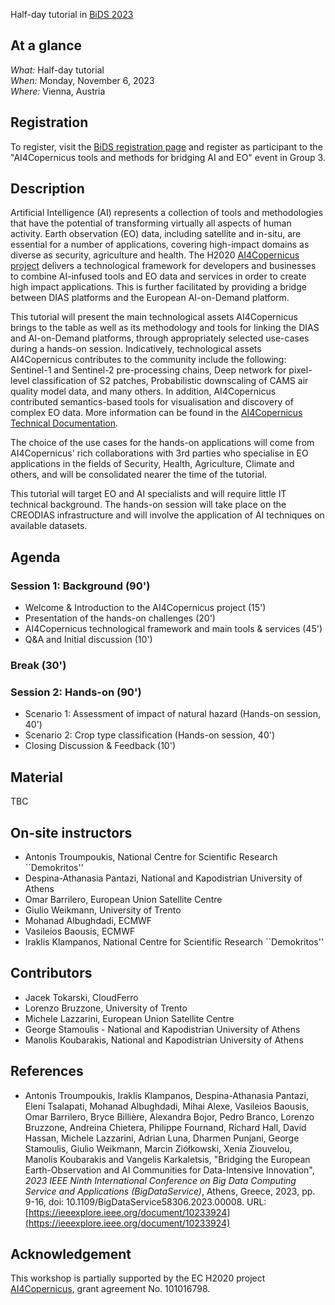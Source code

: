 Half-day tutorial in [BiDS 2023](https://www.bigdatafromspace2023.org/)

## At a glance

*What:*  Half-day tutorial  
*When:*  Monday, November 6, 2023  
*Where:* Vienna, Austria  

## Registration

To register, visit the [BiDS registration page](https://www.bigdatafromspace2023.org/registration) and register as participant to the "AI4Copernicus tools and methods for bridging AI and EO" event in Group 3. 

## Description

Artificial Intelligence (AI) represents a collection of tools and methodologies that have the potential of transforming virtually all aspects of human activity. Earth observation (EO) data, including satellite and in-situ, are essential for a number of applications, covering high-impact domains as diverse as security, agriculture and health. The H2020 [AI4Copernicus project](https://ai4copernicus-project.eu) delivers a technological framework for developers and businesses to combine AI-infused tools and EO data and services in order to create high impact applications. This is further facilitated by providing a bridge between DIAS platforms and the European AI-on-Demand platform.

This tutorial will present the main technological assets AI4Copernicus brings to the table as well as its methodology and tools for linking the DIAS and AI-on-Demand platforms, through appropriately selected use-cases during a hands-on session. Indicatively, technological assets AI4Copernicus contributes to the community include the following: Sentinel-1 and Sentinel-2 pre-processing chains, Deep network for pixel-level classification of S2 patches, Probabilistic downscaling of CAMS air quality model data, and many others. In addition, AI4Copernicus contributed semantics-based tools for visualisation and discovery of complex EO data. More information can be found in the [AI4Copernicus Technical Documentation](https://ai4copernicus-project.eu/wp-content/uploads/2023/01/AI4Copernicus_Technical-Documentation_V5_Feb2023_cover.pdf).

The choice of the use cases for the hands-on applications will come from AI4Copernicus' rich collaborations with 3rd parties who specialise in EO applications in the fields of Security, Health, Agriculture, Climate and others, and will be consolidated nearer the time of the tutorial.

This tutorial will target EO and AI specialists and will require little IT technical background. The hands-on session will take place on the CREODIAS infrastructure and will involve the application of AI techniques on available datasets.

## Agenda

### Session 1: Background (90')
  * Welcome & Introduction to the AI4Copernicus project (15')
  * Presentation of the hands-on challenges (20')
  * AI4Copernicus technological framework and main tools & services (45')
  * Q&A and Initial discussion (10')

### Break (30')

### Session 2: Hands-on (90')
  * Scenario 1: Assessment of impact of natural hazard (Hands-on session, 40')
  * Scenario 2: Crop type classification (Hands-on session, 40')
  * Closing Discussion & Feedback (10')

## Material

TBC

## On-site instructors

* Antonis Troumpoukis, National Centre for Scientific Research ``Demokritos''
* Despina-Athanasia Pantazi, National and Kapodistrian University of Athens
* Omar Barrilero, European Union Satellite Centre
* Giulio Weikmann, University of Trento
* Mohanad Albughdadi, ECMWF
* Vasileios Baousis, ECMWF
* Iraklis Klampanos, National Centre for Scientific Research ``Demokritos''

## Contributors

* Jacek Tokarski, CloudFerro
* Lorenzo Bruzzone, University of Trento
* Michele Lazzarini, European Union Satellite Centre
* George Stamoulis - National and Kapodistrian University of Athens
* Manolis Koubarakis, National and Kapodistrian University of Athens

## References

* Antonis Troumpoukis, Iraklis Klampanos, Despina-Athanasia Pantazi, Eleni Tsalapati, Mohanad Albughdadi, Mihai Alexe, Vasileios Baousis,
  Omar Barrilero, Bryce Billière, Alexandra Bojor, Pedro Branco, Lorenzo Bruzzone, Andreina Chietera, Philippe Fournand, Richard Hall,
  David Hassan, Michele Lazzarini, Adrian Luna, Dharmen Punjani, George Stamoulis, Giulio Weikmann, Marcin Ziółkowski, Xenia Ziouvelou,
  Manolis Koubarakis and Vangelis Karkaletsis, "Bridging the European Earth-Observation and AI Communities for Data-Intensive Innovation",
  *2023 IEEE Ninth International Conference on Big Data Computing Service and Applications (BigDataService)*,
  Athens, Greece, 2023, pp. 9-16, doi: 10.1109/BigDataService58306.2023.00008.
  URL: [https://ieeexplore.ieee.org/document/10233924](https://ieeexplore.ieee.org/document/10233924)

## Acknowledgement

This workshop is partially supported by the EC H2020 project [AI4Copernicus](https://ai4copernicus-project.eu), grant agreement No. 101016798.

